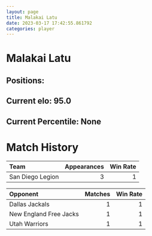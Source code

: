 ```yaml
---  
layout: page  
title: Malakai Latu  
date: 2023-03-17 17:42:55.861792  
categories: player  
---
```

# Malakai Latu

## Positions: 

## Current elo: 95.0

## Current Percentile: None

# Match History


| Team             |   Appearances |   Win Rate |
|:-----------------|--------------:|-----------:|
| San Diego Legion |             3 |          1 |

| Opponent               |   Matches |   Win Rate |
|:-----------------------|----------:|-----------:|
| Dallas Jackals         |         1 |          1 |
| New England Free Jacks |         1 |          1 |
| Utah Warriors          |         1 |          1 |